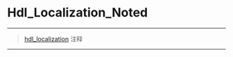 # Hdl_Localization_Noted
---
> [hdl_localization](https://github.com/koide3/hdl_localization) 注释
---